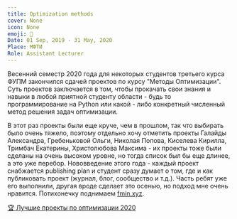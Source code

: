 ```yaml
---
title: Optimization methods
cover: None
icon: None
emoji: 🚝
Date: 01 Sep, 2019 - 31 May, 2020
Place: МФТИ
Role: Assistant Lecturer
---
```


Весенний семестр 2020 года для некоторых студентов третьего курса ФУПМ закончился сдачей проектов по курсу "Методы Оптимизации". Суть проектов заключается в том, чтобы прокачать свои знания и навыки в любой приятной студенту области - будь то программирование на Python или какой - либо конкретный численный метод решения задач оптимизации.

В этот раз проекты были еще круче, чем в прошлом, так что выбирать было очень тяжело, поэтому отдельно хочу отметить проекты Галайды Александра, Гребеньковой Ольги, Николая Попова, Киселева Кирилла, Тримбач Екатерины, Христолюбова Максима - их проекты тоже были сделаны на очень высоком уровне, но тогда список был бы еще длинее, а это уже перебор. Нововведение этого года - каждый проект снабжается publishing plan и студент сразу думает о том, где и как публиковать проект (журнал, блог, сообщество и т.д.). Часть ребят уже его выполнили, другая вроде сделает это осенью, но подход мне очень нравится. Потихонечку поднимаем [fmin.xyz](https://fmin.xyz/).

[🏆 Лучшие проекты по оптимизации 2020](https://merkulov.top/Teaching/Optimization_methods/Optimization_methods_/Лучшие_проекты_по_оптимизации_2020)
